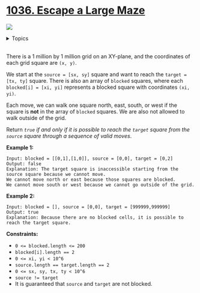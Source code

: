 # [1036. Escape a Large Maze](https://leetcode-cn.com/problems/escape-a-large-maze/)

![](https://img.shields.io/badge/Difficulty-Hard-red.svg)

<details>
<summary>Topics</summary>

* [`Array`](https://leetcode.com/tag/array/) 
* [`Hash Table`](https://leetcode.com/tag/hash-table/) 
* [`Breadth-first Search`](https://leetcode.com/tag/breadth-first-search/)
* [`Depth-first Search`](https://leetcode.com/tag/depth-first-search/)
</details>
<br />

There is a 1 million by 1 million grid on an XY-plane, and the coordinates of each grid square are `(x, y)`.

We start at the `source = [sx, sy]` square and want to reach the `target = [tx, ty]` square. There is also an array of `blocked` squares, where each `blocked[i] = [xi, yi]` represents a blocked square with coordinates `(xi, yi)`.

Each move, we can walk one square north, east, south, or west if the square is **not** in the array of `blocked` squares. We are also not allowed to walk outside of the grid.

Return *`true` if and only if it is possible to reach the `target` square from the `source` square through a sequence of valid moves*.


**Example 1:**

```
Input: blocked = [[0,1],[1,0]], source = [0,0], target = [0,2]
Output: false
Explanation: The target square is inaccessible starting from the source square because we cannot move.
We cannot move north or east because those squares are blocked.
We cannot move south or west because we cannot go outside of the grid.
```

**Example 2:**

```
Input: blocked = [], source = [0,0], target = [999999,999999]
Output: true
Explanation: Because there are no blocked cells, it is possible to reach the target square.
```

**Constraints:**

 + `0 <= blocked.length <= 200`
 + `blocked[i].length == 2`
 + `0 <= xi, yi < 10^6`
 + `source.length == target.length == 2`
 + `0 <= sx, sy, tx, ty < 10^6`
 + `source != target`
 + It is guaranteed that `source` and `target` are not blocked.

